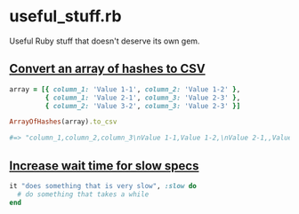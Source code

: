 # useful_stuff.rb
Useful Ruby stuff that doesn't deserve its own gem.

## [Convert an array of hashes to CSV](array_of_hashes.rb)

```ruby
array = [{ column_1: 'Value 1-1', column_2: 'Value 1-2' },
         { column_1: 'Value 2-1', column_3: 'Value 2-3' },
         { column_2: 'Value 3-2', column_3: 'Value 2-3' }]

ArrayOfHashes(array).to_csv

#=> "column_1,column_2,column_3\nValue 1-1,Value 1-2,\nValue 2-1,,Value 2-3\n,Value 3-2,Value 2-3\n"
```

## [Increase wait time for slow specs](slow.rb)

```ruby
it "does something that is very slow", :slow do
  # do something that takes a while                  
end
```
